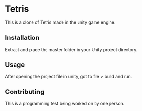 # Tetris

This is a clone of Tetris made in the unity game engine.

## Installation

Extract and place the master folder in your Unity project directory.

## Usage
After opening the project file in unity, got to file > build and run.

## Contributing
This is a programming test being worked on by one person.
